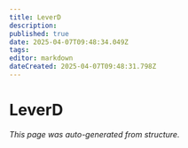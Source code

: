 ```yaml
---
title: LeverD
description: 
published: true
date: 2025-04-07T09:48:34.049Z
tags: 
editor: markdown
dateCreated: 2025-04-07T09:48:31.798Z
---
```


# LeverD

*This page was auto-generated from structure.*
